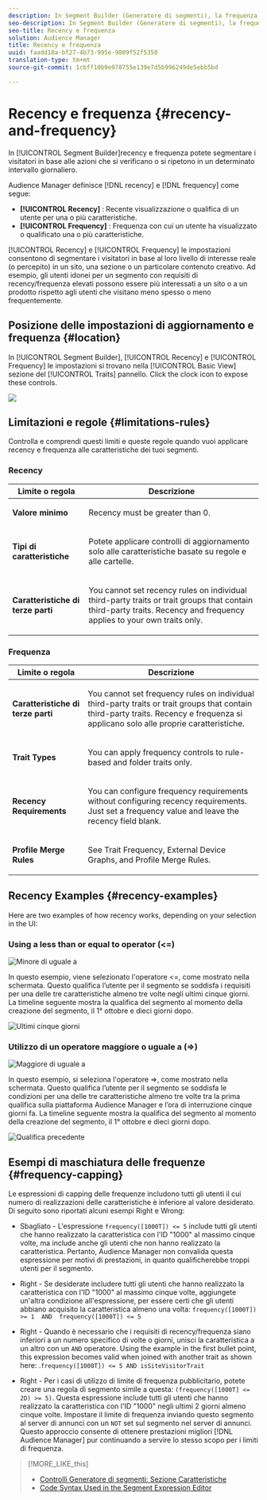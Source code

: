 ```yaml
---
description: In Segment Builder (Generatore di segmenti), la frequenza e la frequenza consentono di segmentare i visitatori in base alle azioni che si verificano o si ripetono in un determinato intervallo giornaliero.
seo-description: In Segment Builder (Generatore di segmenti), la frequenza e la frequenza consentono di segmentare i visitatori in base alle azioni che si verificano o si ripetono in un determinato intervallo giornaliero.
seo-title: Recency e frequenza
solution: Audience Manager
title: Recency e frequenza
uuid: faadd18a-bf27-4b73-995e-9809f52f5350
translation-type: tm+mt
source-git-commit: 1cbff10b9e978755e139e7d5b996249de5ebb5bd

---
```



# Recency e frequenza {#recency-and-frequency}

In [!UICONTROL Segment Builder]recency e frequenza potete segmentare i visitatori in base alle azioni che si verificano o si ripetono in un determinato intervallo giornaliero.

Audience Manager definisce [!DNL recency] e [!DNL frequency] come segue:

* **[!UICONTROL Recency]** : Recente visualizzazione o qualifica di un utente per una o più caratteristiche.
* **[!UICONTROL Frequency]** : Frequenza con cui un utente ha visualizzato o qualificato una o più caratteristiche.

[!UICONTROL Recency] e [!UICONTROL Frequency] le impostazioni consentono di segmentare i visitatori in base al loro livello di interesse reale (o percepito) in un sito, una sezione o un particolare contenuto creativo. Ad esempio, gli utenti idonei per un segmento con requisiti di recency/frequenza elevati possono essere più interessati a un sito o a un prodotto rispetto agli utenti che visitano meno spesso o meno frequentemente.

## Posizione delle impostazioni di aggiornamento e frequenza {#location}

In [!UICONTROL Segment Builder], [!UICONTROL Recency] e [!UICONTROL Frequency] le impostazioni si trovano nella [!UICONTROL Basic View] sezione del [!UICONTROL Traits] pannello. Click the clock icon to expose these controls.

![](assets/recency_frequency.png)

## Limitazioni e regole {#limitations-rules}

Controlla e comprendi questi limiti e queste regole quando vuoi applicare recency e frequenza alle caratteristiche dei tuoi segmenti.

### Recency

<table id="table_026064124C694D75B7A960457D50170B"> 
 <thead> 
  <tr> 
   <th colname="col1" class="entry"> Limite o regola </th> 
   <th colname="col2" class="entry"> Descrizione </th> 
  </tr> 
 </thead>
 <tbody> 
  <tr> 
   <td colname="col1"> <p> <b>Valore minimo</b> </p> </td> 
   <td colname="col2"> <p>Recency must be greater than 0. </p> </td> 
  </tr>
  <tr> 
   <td colname="col1"> <p> <b>Tipi di caratteristiche</b> </p> </td> 
   <td colname="col2"> <p>Potete applicare controlli di aggiornamento solo alle caratteristiche basate su regole e alle cartelle. </p> </td> 
  </tr> 
  <tr> 
   <td colname="col1"> <p> <b>Caratteristiche di terze parti</b> </p> </td> 
   <td colname="col2"> <p>You cannot set recency rules on individual third-party traits or trait groups that contain third-party traits. Recency and frequency applies to your own traits only. </p> </td> 
  </tr> 
 </tbody> 
</table>

### Frequenza

<table id="table_EBD621D26C8B4D03933E8C0753C892A7"> 
 <thead> 
  <tr> 
   <th colname="col1" class="entry"> Limite o regola </th> 
   <th colname="col2" class="entry"> Descrizione </th> 
  </tr> 
 </thead>
 <tbody> 
  <tr> 
   <td colname="col1"> <p> <b>Caratteristiche di terze parti</b> </p> </td> 
   <td colname="col2"> <p>You cannot set frequency rules on individual third-party traits or trait groups that contain third-party traits. Recency e frequenza si applicano solo alle proprie caratteristiche. </p> </td> 
  </tr> 
  <tr> 
   <td colname="col1"> <p> <b>Trait Types</b> </p> </td> 
   <td colname="col2"> <p>You can apply frequency controls to rule-based and folder traits only. </p> </td> 
  </tr> 
  <tr> 
   <td colname="col1"> <p> <b>Recency Requirements</b> </p> </td> 
   <td colname="col2"> <p>You can configure frequency requirements without configuring recency requirements. <i></i> Just set a frequency value and leave the recency field blank. </p> </td> 
  </tr> 
  <tr> 
   <td colname="col1"> <p><b>Profile Merge Rules</b> </p> </td> 
   <td colname="col2"> <p>See  Trait Frequency, External Device Graphs, and Profile Merge Rules.<a href="../../faq/faq-profile-merge.md#trait-freq-device-rules"></a> </p> </td> 
  </tr> 
 </tbody> 
</table>

## Recency Examples {#recency-examples}

Here are two examples of how recency works, depending on your selection in the UI:

### Using a less than or equal to operator (&lt;=)

![Minore di uguale a](assets/less-than-equal-to.png)

In questo esempio, viene selezionato l'operatore &lt;=, come mostrato nella schermata. Questo qualifica l’utente per il segmento se soddisfa i requisiti per una delle tre caratteristiche almeno tre volte negli ultimi cinque giorni. La timeline seguente mostra la qualifica del segmento al momento della creazione del segmento, il 1° ottobre e dieci giorni dopo.

![Ultimi cinque giorni](assets/last-5-days.png)

### Utilizzo di un operatore maggiore o uguale a (=&gt;)

![Maggiore di uguale a](assets/greater-than-equal-to.png)

In questo esempio, si seleziona l'operatore =&gt;, come mostrato nella schermata. Questo qualifica l’utente per il segmento se soddisfa le condizioni per una delle tre caratteristiche almeno tre volte tra la prima qualifica sulla piattaforma Audience Manager e l’ora di interruzione cinque giorni fa. La timeline seguente mostra la qualifica del segmento al momento della creazione del segmento, il 1° ottobre e dieci giorni dopo.

![Qualifica precedente](assets/earlier-qualification.png)


## Esempi di maschiatura delle frequenze {#frequency-capping}

Le espressioni di capping delle frequenze includono tutti gli utenti il cui numero di realizzazioni delle caratteristiche è inferiore al valore desiderato. Di seguito sono riportati alcuni esempi Right e Wrong:

* Sbagliato - L'espressione `frequency([1000T]) <= 5` include tutti gli utenti che hanno realizzato la caratteristica con l'ID "1000" al massimo cinque volte, ma include anche gli utenti che non hanno realizzato la caratteristica. Pertanto, Audience Manager non convalida questa espressione per motivi di prestazioni, in quanto qualificherebbe troppi utenti per il segmento.

* Right - Se desiderate includere tutti gli utenti che hanno realizzato la caratteristica con l'ID "1000" al massimo cinque volte, aggiungete un'altra condizione all'espressione, per essere certi che gli utenti abbiano acquisito la caratteristica almeno una volta:  `frequency([1000T]) >= 1  AND  frequency([1000T]) <= 5`

* Right - Quando è necessario che i requisiti di recency/frequenza siano inferiori a un numero specifico di volte o giorni, unisci la caratteristica a un altro con un `AND` operatore. Using the example in the first bullet point, this expression becomes valid when joined with another trait as shown here: .`frequency([1000T]) <= 5 AND isSiteVisitorTrait`

* Right - Per i casi di utilizzo di limite di frequenza pubblicitario, potete creare una regola di segmento simile a questa: `(frequency([1000T] <= 2D) >= 5)`. Questa espressione include tutti gli utenti che hanno realizzato la caratteristica con l'ID "1000" negli ultimi 2 giorni almeno cinque volte. Impostare il limite di frequenza inviando questo segmento al server di annunci con un `NOT` set sul segmento nel server di annunci. Questo approccio consente di ottenere prestazioni migliori [!DNL Audience Manager] pur continuando a servire lo stesso scopo per i limiti di frequenza.

>[!MORE_LIKE_this]
>
>* [Controlli Generatore di segmenti: Sezione Caratteristiche](../../features/segments/segment-builder.md#segment-builder-controls-traits)
>* [Code Syntax Used in the Segment Expression Editor](../../features/segments/segment-code-syntax.md)

